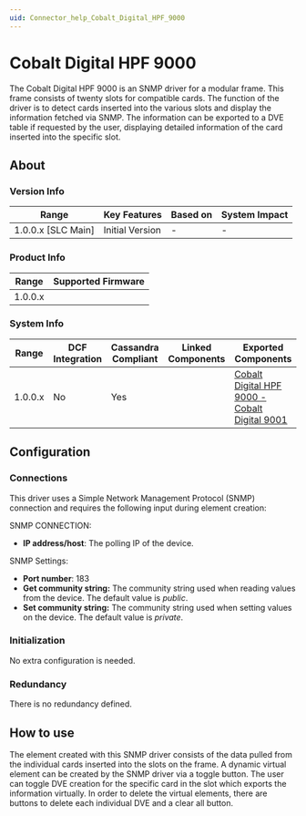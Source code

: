 ```yaml
---
uid: Connector_help_Cobalt_Digital_HPF_9000
---
```


# Cobalt Digital HPF 9000

The Cobalt Digital HPF 9000 is an SNMP driver for a modular frame. This frame consists of twenty slots for compatible cards. The function of the driver is to detect cards inserted into the various slots and display the information fetched via SNMP. The information can be exported to a DVE table if requested by the user, displaying detailed information of the card inserted into the specific slot.

## About

### Version Info

| **Range**            | **Key Features** | **Based on** | **System Impact** |
|----------------------|------------------|--------------|-------------------|
| 1.0.0.x \[SLC Main\] | Initial Version  | \-           | \-                |

### Product Info

| **Range** | **Supported Firmware** |
|-----------|------------------------|
| 1.0.0.x   |                        |

### System Info

| **Range** | **DCF Integration** | **Cassandra Compliant** | **Linked Components** | **Exported Components**                                                                                                          |
|-----------|---------------------|-------------------------|-----------------------|----------------------------------------------------------------------------------------------------------------------------------|
| 1.0.0.x   | No                  | Yes                     |                       | [Cobalt Digital HPF 9000 - Cobalt Digital 9001](xref:Connector_help_Cobalt_Digital_HPF_9000_-_Cobalt_Digital_9001) |

## Configuration

### Connections

This driver uses a Simple Network Management Protocol (SNMP) connection and requires the following input during element creation:

SNMP CONNECTION:

- **IP address/host**: The polling IP of the device.

SNMP Settings:

- **Port number**: 183
- **Get community string:** The community string used when reading values from the device. The default value is *public*.
- **Set community string:** The community string used when setting values on the device. The default value is *private*.



### Initialization

No extra configuration is needed.

### Redundancy

There is no redundancy defined.

## How to use

The element created with this SNMP driver consists of the data pulled from the individual cards inserted into the slots on the frame. A dynamic virtual element can be created by the SNMP driver via a toggle button. The user can toggle DVE creation for the specific card in the slot which exports the information virtually. In order to delete the virtual elements, there are buttons to delete each individual DVE and a clear all button.

